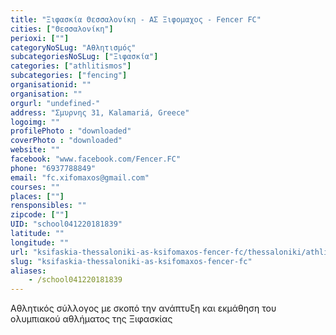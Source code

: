 ```yaml
---
title: "Ξιφασκία Θεσσαλονίκη - ΑΣ Ξιφομαχος - Fencer FC"
cities: ["Θεσσαλονίκη"]
perioxi: [""]
categoryNoSLug: "Αθλητισμός"
subcategoriesNoSLug: ["Ξιφασκία"]
categories: ["athlitismos"]
subcategories: ["fencing"]
organisationid: ""
organisation: ""
orgurl: "undefined-"
address: "Σμυρνης 31, Kalamariá, Greece"
logoimg: ""
profilePhoto : "downloaded"
coverPhoto : "downloaded"
website: ""
facebook: "www.facebook.com/Fencer.FC"
phone: "6937788849"
email: "fc.xifomaxos@gmail.com"
courses: ""
places: [""]
rensponsibles: ""
zipcode: [""]
UID: "school041220181839"
latitude: ""
longitude: ""
url: "ksifaskia-thessaloniki-as-ksifomaxos-fencer-fc/thessaloniki/athlitismos/fencing"
slug: "ksifaskia-thessaloniki-as-ksifomaxos-fencer-fc"
aliases:
    - /school041220181839
---
```





Αθλητικός σύλλογος με σκοπό την ανάπτυξη και εκμάθηση του ολυμπιακού αθλήματος της Ξιφασκίας
